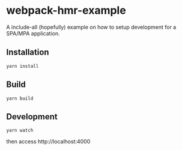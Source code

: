 # webpack-hmr-example

A include-all (hopefully) example on how to setup development for a SPA/MPA application.

## Installation

`yarn install`

## Build

`yarn build`

## Development

`yarn watch`

then access http://localhost:4000
